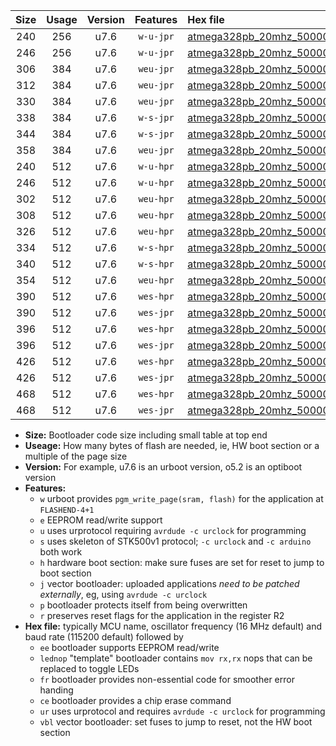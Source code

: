 |Size|Usage|Version|Features|Hex file|
|:-:|:-:|:-:|:-:|:--|
|240|256|u7.6|`w-u-jpr`|[atmega328pb_20mhz_500000bps_ur_vbl.hex](https://raw.githubusercontent.com/stefanrueger/urboot/main/atmega328pb_20mhz_500000bps_ur_vbl.hex)|
|246|256|u7.6|`w-u-jpr`|[atmega328pb_20mhz_500000bps_lednop_ur_vbl.hex](https://raw.githubusercontent.com/stefanrueger/urboot/main/atmega328pb_20mhz_500000bps_lednop_ur_vbl.hex)|
|306|384|u7.6|`weu-jpr`|[atmega328pb_20mhz_500000bps_ee_ur_vbl.hex](https://raw.githubusercontent.com/stefanrueger/urboot/main/atmega328pb_20mhz_500000bps_ee_ur_vbl.hex)|
|312|384|u7.6|`weu-jpr`|[atmega328pb_20mhz_500000bps_ee_lednop_ur_vbl.hex](https://raw.githubusercontent.com/stefanrueger/urboot/main/atmega328pb_20mhz_500000bps_ee_lednop_ur_vbl.hex)|
|330|384|u7.6|`weu-jpr`|[atmega328pb_20mhz_500000bps_ee_lednop_fr_ur_vbl.hex](https://raw.githubusercontent.com/stefanrueger/urboot/main/atmega328pb_20mhz_500000bps_ee_lednop_fr_ur_vbl.hex)|
|338|384|u7.6|`w-s-jpr`|[atmega328pb_20mhz_500000bps_vbl.hex](https://raw.githubusercontent.com/stefanrueger/urboot/main/atmega328pb_20mhz_500000bps_vbl.hex)|
|344|384|u7.6|`w-s-jpr`|[atmega328pb_20mhz_500000bps_lednop_vbl.hex](https://raw.githubusercontent.com/stefanrueger/urboot/main/atmega328pb_20mhz_500000bps_lednop_vbl.hex)|
|358|384|u7.6|`weu-jpr`|[atmega328pb_20mhz_500000bps_ee_lednop_fr_ce_ur_vbl.hex](https://raw.githubusercontent.com/stefanrueger/urboot/main/atmega328pb_20mhz_500000bps_ee_lednop_fr_ce_ur_vbl.hex)|
|240|512|u7.6|`w-u-hpr`|[atmega328pb_20mhz_500000bps_ur.hex](https://raw.githubusercontent.com/stefanrueger/urboot/main/atmega328pb_20mhz_500000bps_ur.hex)|
|246|512|u7.6|`w-u-hpr`|[atmega328pb_20mhz_500000bps_lednop_ur.hex](https://raw.githubusercontent.com/stefanrueger/urboot/main/atmega328pb_20mhz_500000bps_lednop_ur.hex)|
|302|512|u7.6|`weu-hpr`|[atmega328pb_20mhz_500000bps_ee_ur.hex](https://raw.githubusercontent.com/stefanrueger/urboot/main/atmega328pb_20mhz_500000bps_ee_ur.hex)|
|308|512|u7.6|`weu-hpr`|[atmega328pb_20mhz_500000bps_ee_lednop_ur.hex](https://raw.githubusercontent.com/stefanrueger/urboot/main/atmega328pb_20mhz_500000bps_ee_lednop_ur.hex)|
|326|512|u7.6|`weu-hpr`|[atmega328pb_20mhz_500000bps_ee_lednop_fr_ur.hex](https://raw.githubusercontent.com/stefanrueger/urboot/main/atmega328pb_20mhz_500000bps_ee_lednop_fr_ur.hex)|
|334|512|u7.6|`w-s-hpr`|[atmega328pb_20mhz_500000bps.hex](https://raw.githubusercontent.com/stefanrueger/urboot/main/atmega328pb_20mhz_500000bps.hex)|
|340|512|u7.6|`w-s-hpr`|[atmega328pb_20mhz_500000bps_lednop.hex](https://raw.githubusercontent.com/stefanrueger/urboot/main/atmega328pb_20mhz_500000bps_lednop.hex)|
|354|512|u7.6|`weu-hpr`|[atmega328pb_20mhz_500000bps_ee_lednop_fr_ce_ur.hex](https://raw.githubusercontent.com/stefanrueger/urboot/main/atmega328pb_20mhz_500000bps_ee_lednop_fr_ce_ur.hex)|
|390|512|u7.6|`wes-hpr`|[atmega328pb_20mhz_500000bps_ee.hex](https://raw.githubusercontent.com/stefanrueger/urboot/main/atmega328pb_20mhz_500000bps_ee.hex)|
|390|512|u7.6|`wes-jpr`|[atmega328pb_20mhz_500000bps_ee_vbl.hex](https://raw.githubusercontent.com/stefanrueger/urboot/main/atmega328pb_20mhz_500000bps_ee_vbl.hex)|
|396|512|u7.6|`wes-hpr`|[atmega328pb_20mhz_500000bps_ee_lednop.hex](https://raw.githubusercontent.com/stefanrueger/urboot/main/atmega328pb_20mhz_500000bps_ee_lednop.hex)|
|396|512|u7.6|`wes-jpr`|[atmega328pb_20mhz_500000bps_ee_lednop_vbl.hex](https://raw.githubusercontent.com/stefanrueger/urboot/main/atmega328pb_20mhz_500000bps_ee_lednop_vbl.hex)|
|426|512|u7.6|`wes-hpr`|[atmega328pb_20mhz_500000bps_ee_lednop_fr.hex](https://raw.githubusercontent.com/stefanrueger/urboot/main/atmega328pb_20mhz_500000bps_ee_lednop_fr.hex)|
|426|512|u7.6|`wes-jpr`|[atmega328pb_20mhz_500000bps_ee_lednop_fr_vbl.hex](https://raw.githubusercontent.com/stefanrueger/urboot/main/atmega328pb_20mhz_500000bps_ee_lednop_fr_vbl.hex)|
|468|512|u7.6|`wes-hpr`|[atmega328pb_20mhz_500000bps_ee_lednop_fr_ce.hex](https://raw.githubusercontent.com/stefanrueger/urboot/main/atmega328pb_20mhz_500000bps_ee_lednop_fr_ce.hex)|
|468|512|u7.6|`wes-jpr`|[atmega328pb_20mhz_500000bps_ee_lednop_fr_ce_vbl.hex](https://raw.githubusercontent.com/stefanrueger/urboot/main/atmega328pb_20mhz_500000bps_ee_lednop_fr_ce_vbl.hex)|

- **Size:** Bootloader code size including small table at top end
- **Useage:** How many bytes of flash are needed, ie, HW boot section or a multiple of the page size
- **Version:** For example, u7.6 is an urboot version, o5.2 is an optiboot version
- **Features:**
  + `w` urboot provides `pgm_write_page(sram, flash)` for the application at `FLASHEND-4+1`
  + `e` EEPROM read/write support
  + `u` uses urprotocol requiring `avrdude -c urclock` for programming
  + `s` uses skeleton of STK500v1 protocol; `-c urclock` and `-c arduino` both work
  + `h` hardware boot section: make sure fuses are set for reset to jump to boot section
  + `j` vector bootloader: uploaded applications *need to be patched externally*, eg, using `avrdude -c urclock`
  + `p` bootloader protects itself from being overwritten
  + `r` preserves reset flags for the application in the register R2
- **Hex file:** typically MCU name, oscillator frequency (16 MHz default) and baud rate (115200 default) followed by
  + `ee` bootloader supports EEPROM read/write
  + `lednop` "template" bootloader contains `mov rx,rx` nops that can be replaced to toggle LEDs
  + `fr` bootloader provides non-essential code for smoother error handing
  + `ce` bootloader provides a chip erase command
  + `ur` uses urprotocol and requires `avrdude -c urclock` for programming
  + `vbl` vector bootloader: set fuses to jump to reset, not the HW boot section
